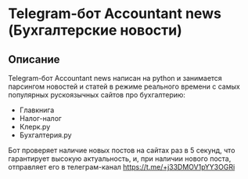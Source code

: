 # Telegram-бот Accountant news (Бухгалтерские новости)

## Описание
Telegram-бот Accountant news написан на python и занимается парсингом новостей и статей в режиме реального времени с самых популярных рускоязычных сайтов про бухгалтерию:

- Главкнига
- Налог-налог
- Клерк.ру
- Бухгалтерия.ру

Бот проверяет наличие новых постов на сайтах раз в 5 секунд, что гарантирует высокую актуальность, и, при наличии нового поста, отправляет его в телеграм-канал https://t.me/+j33DMOV1pYY3OGRi

